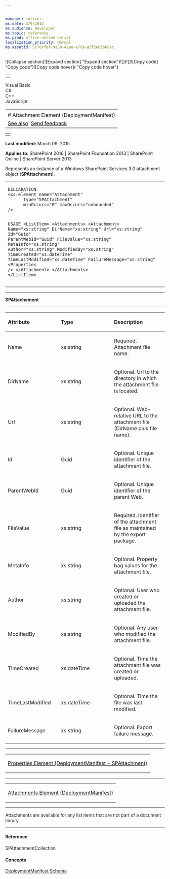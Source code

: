 ```yaml
---


manager: soliver
ms.date: 3/9/2015
ms.audience: Developer
ms.topic: reference
ms.prod: office-online-server
localization_priority: Normal
ms.assetid: 5c78cfef-9a58-42ae-a7ca-a5f2e61668ac
---
```


![Collapse
section]![Expand
section] "Expand section")![]()![])![]![]()![Copy
code] "Copy code")![Copy code
hover]( "Copy code hover")
<table>
<tbody>
<tr class="odd">
<td align="left"></td>
</tr>
</tbody>
</table>

Visual Basic  
C\#  
C++  
JavaScript  

<table>
<tbody>
<tr class="odd">
<td align="left"><span id="runningHeaderText"></span></td>
</tr>
<tr class="even">
<td align="left"># Attachment Element (DeploymentManifest)</td>
</tr>
<tr class="odd">
<td align="left"><a href="#seeAlsoToggle">See also</a>  <span id="headfeedbackarea" class="feedbackhead"><a href="javascript:SubmitFeedback(&#39;docthis@Microsoft.com&#39;,&#39;&#39;,&#39;&#39;,&#39;&#39;,&#39;1.0.18082.1225&#39;,&#39;%0\dThank%20you%20for%20your%20feedback.%20The%20developer%20writing%20teams%20use%20your%20feedback%20to%20improve%20documentation.%20While%20we%20are%20reviewing%20your%20feedback,%20we%20may%20send%20you%20e-mail%20to%20ask%20for%20clarification%20or%20feedback%20on%20a%20solution.%20We%20do%20not%20use%20your%20e-mail%20address%20for%20any%20other%20purpose%20and%20we%20delete%20it%20after%20we%20finish%20our%20review.%0\AFor%20further%20information%20about%20the%20privacy%20policies%20of%20Microsoft,%20please%20see%20http://privacy.microsoft.com/en-us/default.aspx.%0\A%0\d&#39;,&#39;Customer%20feedback&#39;);">Send feedback</a></span></td>
</tr>
</tbody>
</table>

<table>
<colgroup>
<col width="100%" />
</colgroup>
<tbody>
<tr class="odd">
<td align="left"></td>
</tr>
</tbody>
</table>

**Last modified:** March 09, 2015

**Applies to**: SharePoint 2016 | SharePoint Foundation 2013 |
SharePoint Online | SharePoint Server 2013

Represents an instance of a Windows SharePoint Services 3.0 attachment
object (**SPAttachment**).

<span codelanguage="other"></span>
<table>
<colgroup>
<col width="100%" />
</colgroup>
<tbody>
<tr class="odd">
<td align="left"><pre><code>DELCARATION
&lt;xs:element name=&quot;Attachment&quot; 
      type=&quot;SPAttachment&quot; 
      minOccurs=&quot;0&quot; maxOccurs=&quot;unbounded&quot; 
/&gt;

USAGE
&lt;ListItem&gt;
        &lt;Attachments&gt;
                &lt;Attachment&gt;
                        Name=&quot;xs:string&quot;
                        DirName=&quot;xs:string&quot;
                        Url=&quot;xs:string&quot;
                        Id=&quot;Guid&quot;
                        ParentWebId=&quot;Guid&quot;
                        FileValue=&quot;xs:string&quot;
                        MetaInfo=&quot;xs:string&quot;
                        Author=&quot;xs:string&quot;
                        ModifiedBy=&quot;xs:string&quot;
                        TimeCreated=&quot;xs:dateTime&quot;
                        TimeLastModified=&quot;xs:dateTime&quot;
                        FailureMessage=&quot;xs:string&quot;
                                &lt;Properties /&gt;
                &lt;/Attachment&gt;
        &lt;/Attachments&gt;
&lt;/ListItem&gt;</code></pre></td>
</tr>
</tbody>
</table>


-----------------------------------------------------------------------------------------------------------------------------------------------------------------------------------------

**SPAttachement**


-----------------------------------------------------------------------------------------------------------------------------------------------------------------------------------------------

<table>
<colgroup>
<col width="33%" />
<col width="33%" />
<col width="33%" />
</colgroup>
<thead>
<tr class="header">
<th align="left"><p>Attribute</p></th>
<th align="left"><p>Type</p></th>
<th align="left"><p>Description</p></th>
</tr>
</thead>
<tbody>
<tr class="odd">
<td align="left"><p>Name</p></td>
<td align="left"><p>xs:string</p></td>
<td align="left"><p>Required. Attachment file name.</p></td>
</tr>
<tr class="even">
<td align="left"><p>DirName</p></td>
<td align="left"><p>xs:string</p></td>
<td align="left"><p>Optional. Url to the directory in which the attachment file is located.</p></td>
</tr>
<tr class="odd">
<td align="left"><p>Url</p></td>
<td align="left"><p>xs:string</p></td>
<td align="left"><p>Optional. Web-relative URL to the attachment file (DirName plus file name).</p></td>
</tr>
<tr class="even">
<td align="left"><p>Id</p></td>
<td align="left"><p>Guid</p></td>
<td align="left"><p>Optional. Unique identifier of the attachment file.</p></td>
</tr>
<tr class="odd">
<td align="left"><p>ParentWebId</p></td>
<td align="left"><p>Guid</p></td>
<td align="left"><p>Optional. Unique identifier of the parent Web.</p></td>
</tr>
<tr class="even">
<td align="left"><p>FileValue</p></td>
<td align="left"><p>xs:string</p></td>
<td align="left"><p>Required. Identifier of the attachment file as maintained by the export package.</p></td>
</tr>
<tr class="odd">
<td align="left"><p>MetaInfo</p></td>
<td align="left"><p>xs:string</p></td>
<td align="left"><p>Optional. Property bag values for the attachment file.</p></td>
</tr>
<tr class="even">
<td align="left"><p>Author</p></td>
<td align="left"><p>xs:string</p></td>
<td align="left"><p>Optional. User who created or uploaded the attachment file.</p></td>
</tr>
<tr class="odd">
<td align="left"><p>ModifiedBy</p></td>
<td align="left"><p>xs:string</p></td>
<td align="left"><p>Optional. Any user who modified the attachment file.</p></td>
</tr>
<tr class="even">
<td align="left"><p>TimeCreated</p></td>
<td align="left"><p>xs:dateTime</p></td>
<td align="left"><p>Optional. Time the attachment file was created or uploaded.</p></td>
</tr>
<tr class="odd">
<td align="left"><p>TimeLastModified</p></td>
<td align="left"><p>xs:dateTime</p></td>
<td align="left"><p>Optional. Time the file was last modified.</p></td>
</tr>
<tr class="even">
<td align="left"><p>FailureMessage</p></td>
<td align="left"><p>xs:string</p></td>
<td align="left"><p>Optional. Export failure message.</p></td>
</tr>
</tbody>
</table>


---------------------------------------------------------------------------------------------------------------------------------------------------------------------------------------------------

<table>
<colgroup>
<col width="100%" />
</colgroup>
<tbody>
<tr class="odd">
<td align="left"><p><span sdata="link"><a href="properties-element-deploymentmanifestspattachment.htm">Properties Element (DeploymentManifest - SPAttachment)</a></span></p></td>
</tr>
</tbody>
</table>


----------------------------------------------------------------------------------------------------------------------------------------------------------------------------------------------------

<table>
<colgroup>
<col width="100%" />
</colgroup>
<tbody>
<tr class="odd">
<td align="left"><p><span sdata="link"><a href="attachments-element-deploymentmanifest.htm">Attachments Element (DeploymentManifest)</a></span></p></td>
</tr>
</tbody>
</table>


----------------------------------------------------------------------------------------------------------------------------------------------------------------------------------------------------------------------------

Attachments are available for any list items that are not part of a
document library.


-------------------------------------------------------------------------------------------------------------------------------------------------------------------------------------------

#### Reference

<span sdata="cer"
target="T:Microsoft.SharePoint.SPAttachmentCollection"><span
class="nolink">SPAttachmentCollection</span></span>

#### Concepts

[DeploymentManifest
Schema](deploymentmanifest-schema.md)</span>









